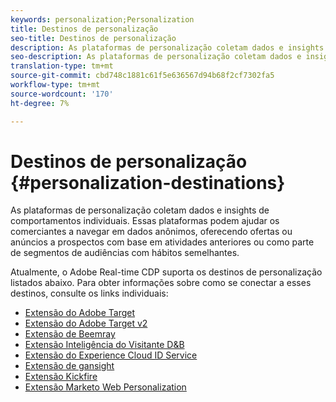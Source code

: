 ```yaml
---
keywords: personalization;Personalization
title: Destinos de personalização
seo-title: Destinos de personalização
description: As plataformas de personalização coletam dados e insights de comportamentos individuais. Essas plataformas podem ajudar os comerciantes a navegar em dados anônimos, oferecendo ofertas ou anúncios a prospectos com base em atividades anteriores ou como parte de segmentos de audiências com hábitos semelhantes.
seo-description: As plataformas de personalização coletam dados e insights de comportamentos individuais. Essas plataformas podem ajudar os comerciantes a navegar em dados anônimos, oferecendo ofertas ou anúncios a prospectos com base em atividades anteriores ou como parte de segmentos de audiências com hábitos semelhantes.
translation-type: tm+mt
source-git-commit: cbd748c1881c61f5e636567d94b68f2cf7302fa5
workflow-type: tm+mt
source-wordcount: '170'
ht-degree: 7%

---
```



# Destinos de personalização {#personalization-destinations}

As plataformas de personalização coletam dados e insights de comportamentos individuais. Essas plataformas podem ajudar os comerciantes a navegar em dados anônimos, oferecendo ofertas ou anúncios a prospectos com base em atividades anteriores ou como parte de segmentos de audiências com hábitos semelhantes.

Atualmente, o Adobe Real-time CDP suporta os destinos de personalização listados abaixo. Para obter informações sobre como se conectar a esses destinos, consulte os links individuais:

* [Extensão do Adobe Target](/help/rtcdp/destinations/adobe-target-extension.md)
* [Extensão do Adobe Target v2](/help/rtcdp/destinations/adobe-target-v2-extension.md)
* [Extensão de Beemray](/help/rtcdp/destinations/beemray-extension.md)
* [Extensão Inteligência do Visitante D&amp;B](/help/rtcdp/destinations/dnb-extension.md)
* [Extensão do Experience Cloud ID Service](/help/rtcdp/destinations/adobe-ecid-extension.md)
* [Extensão de gansight](/help/rtcdp/destinations/gainsight-extension.md)
* [Extensão Kickfire](/help/rtcdp/destinations/kickfire-extension.md)
* [Extensão Marketo Web Personalization](marketo-web-personalization-extension.md)
